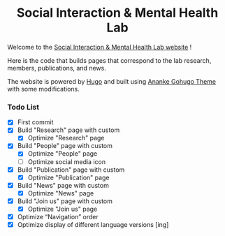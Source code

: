 
<h1 align="center">Social Interaction & Mental Health Lab</h1>

Welcome to the [Social Interaction & Mental Health Lab website](https://social-interaction-lab.github.io/) !

Here is the code that builds pages that correspond to the lab research, members, publications, and news. 

The website is powered by [Hugo](https://gohugo.io/) and built using [Ananke Gohugo Theme](https://themes.gohugo.io/themes/gohugo-theme-ananke/) with some modifications.

### Todo List
 - [x] First commit
 - [x] Build "Research" page with custom 
	- [x] Optimize "Research" page 
 - [x] Build "People" page with custom 
	- [x] Optimize "People" page 
	- [ ] Optimize social media icon
 - [x] Build "Publication" page with custom 
	- [x] Optimize "Publication" page 
 - [x] Build "News" page with custom 
	- [x] Optimize "News" page 
 - [x] Build "Join us" page with custom 
	- [x] Optimize "Join us" page 
 - [x] Optimize “Navigation” order
 - [x] Optimize display of different language versions  [ing]